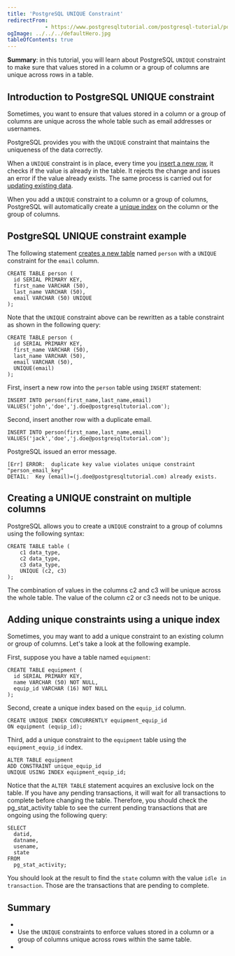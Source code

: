 ```yaml
---
title: 'PostgreSQL UNIQUE Constraint'
redirectFrom: 
            - https://www.postgresqltutorial.com/postgresql-tutorial/postgresql-unique-constraint/
ogImage: ../../../defaultHero.jpg
tableOfContents: true
---
```



**Summary**: in this tutorial, you will learn about PostgreSQL `UNIQUE` constraint to make sure that values stored in a column or a group of columns are unique across rows in a table.





## Introduction to PostgreSQL UNIQUE constraint





Sometimes, you want to ensure that values stored in a column or a group of columns are unique across the whole table such as email addresses or usernames.





PostgreSQL provides you with the `UNIQUE` constraint that maintains the uniqueness of the data correctly.





When a `UNIQUE` constraint is in place, every time you [insert a new row](https://www.postgresqltutorial.com/postgresql-tutorial/postgresql-insert/), it checks if the value is already in the table. It rejects the change and issues an error if the value already exists. The same process is carried out for [updating existing data](https://www.postgresqltutorial.com/postgresql-tutorial/postgresql-update/).





When you add a `UNIQUE` constraint to a column or a group of columns, PostgreSQL will automatically create a [unique index](https://www.postgresqltutorial.com/postgresql-indexes/postgresql-unique-index/) on the column or the group of columns.





## PostgreSQL UNIQUE constraint example





The following statement [creates a new table](https://www.postgresqltutorial.com/postgresql-tutorial/postgresql-create-table/) named `person` with a `UNIQUE` constraint for the `email` column.





```
CREATE TABLE person (
  id SERIAL PRIMARY KEY,
  first_name VARCHAR (50),
  last_name VARCHAR (50),
  email VARCHAR (50) UNIQUE
);
```





Note that the `UNIQUE` constraint above can be rewritten as a table constraint as shown in the following query:





```
CREATE TABLE person (
  id SERIAL PRIMARY KEY,
  first_name VARCHAR (50),
  last_name VARCHAR (50),
  email VARCHAR (50),
  UNIQUE(email)
);
```





First, insert a new row into the `person` table using `INSERT` statement:





```
INSERT INTO person(first_name,last_name,email)
VALUES('john','doe','j.doe@postgresqltutorial.com');
```





Second, insert another row with a duplicate email.





```
INSERT INTO person(first_name,last_name,email)
VALUES('jack','doe','j.doe@postgresqltutorial.com');
```





PostgreSQL issued an error message.





```
[Err] ERROR:  duplicate key value violates unique constraint "person_email_key"
DETAIL:  Key (email)=(j.doe@postgresqltutorial.com) already exists.
```





## Creating a UNIQUE constraint on multiple columns





PostgreSQL allows you to create a `UNIQUE` constraint to a group of columns using the following syntax:





```
CREATE TABLE table (
    c1 data_type,
    c2 data_type,
    c3 data_type,
    UNIQUE (c2, c3)
);
```





The combination of values in the columns c2 and c3 will be unique across the whole table. The value of the column c2 or c3 needs not to be unique.





## Adding unique constraints using a unique index





Sometimes, you may want to add a unique constraint to an existing column or group of columns. Let's take a look at the following example.





First, suppose you have a table named `equipment`:





```
CREATE TABLE equipment (
  id SERIAL PRIMARY KEY,
  name VARCHAR (50) NOT NULL,
  equip_id VARCHAR (16) NOT NULL
);
```





Second, create a unique index based on the `equip_id` column.





```
CREATE UNIQUE INDEX CONCURRENTLY equipment_equip_id
ON equipment (equip_id);
```





Third, add a unique constraint to the `equipment` table using the `equipment_equip_id` index.





```
ALTER TABLE equipment
ADD CONSTRAINT unique_equip_id
UNIQUE USING INDEX equipment_equip_id;
```





Notice that the `ALTER TABLE` statement acquires an exclusive lock on the table. If you have any pending transactions, it will wait for all transactions to complete before changing the table. Therefore, you should check the pg_stat_activity table to see the current pending transactions that are ongoing using the following query:





```
SELECT
  datid,
  datname,
  usename,
  state
FROM
  pg_stat_activity;
```





You should look at the result to find the `state` column with the value `idle in transaction`. Those are the transactions that are pending to complete.





## Summary





- 
- Use the `UNIQUE` constraints to enforce values stored in a column or a group of columns unique across rows within the same table.
- 


